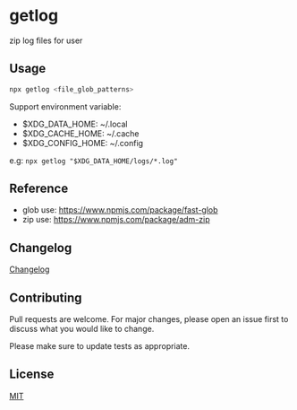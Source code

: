 # getlog

zip log files for user

## Usage

```bash
npx getlog <file_glob_patterns>
```

Support environment variable:

- $XDG_DATA_HOME:   ~/.local
- $XDG_CACHE_HOME:  ~/.cache
- $XDG_CONFIG_HOME: ~/.config

e.g: `npx getlog "$XDG_DATA_HOME/logs/*.log"`

## Reference

* glob use: https://www.npmjs.com/package/fast-glob
* zip  use: https://www.npmjs.com/package/adm-zip


<!--
## Roadmap

If you have ideas for releases in the future, it is a good idea to list them in the README.
-->

## Changelog

[Changelog](./CHANGELOG.md)


## Contributing

Pull requests are welcome. For major changes, please open an issue first to discuss what you would like to change.

Please make sure to update tests as appropriate.


## License

[MIT](https://choosealicense.com/licenses/mit/)
